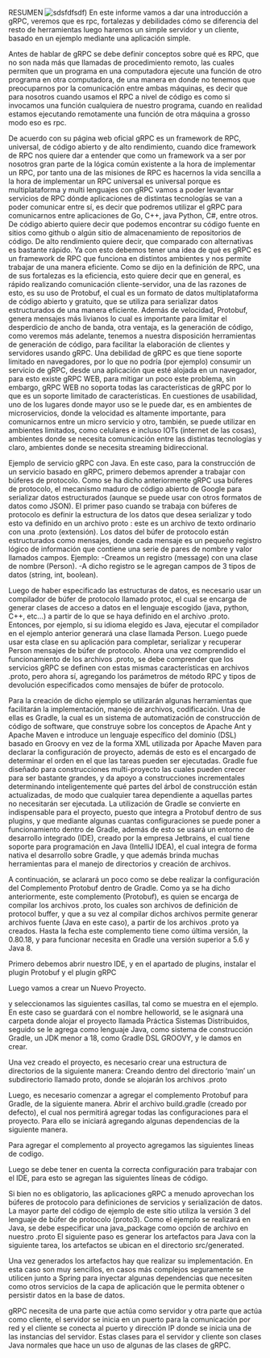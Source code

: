RESUMEN
![sdsfdfsdf](https://raw.githubusercontent.com/BrianRosero/helloworld-gRPC/recursos/images(2).jfif))
En este informe vamos a dar una introducción a gRPC, veremos que es rpc, fortalezas y debilidades cómo se diferencia del resto de herramientas luego haremos un simple servidor y un cliente, basado en un ejemplo mediante una aplicación simple.
 
Antes de hablar de gRPC se debe definir conceptos sobre qué es RPC, que no son nada más que llamadas de procedimiento remoto, las cuales permiten que un programa en una computadora ejecute una función de otro programa en otra computadora, de una manera en donde no tenemos que preocuparnos por la comunicación entre ambas máquinas, es decir que para nosotros cuando usamos el RPC a nivel de código es como si invocamos una función cualquiera de nuestro programa, cuando en realidad estamos ejecutando remotamente una función de otra máquina a grosso modo eso es rpc.
 

 
De acuerdo con su página web oficial gRPC es un framework de RPC, universal, de código abierto y de alto rendimiento, cuando dice framework de RPC nos quiere dar a entender que como un framework va a ser por nosotros gran parte de la lógica común existente a la hora de implementar un RPC, por tanto una de las misiones de RPC es hacernos la vida sencilla a la hora de implementar un RPC universal es
universal porque es multiplataforma y multi lenguajes con gRPC vamos a poder levantar servicios de RPC dónde aplicaciones de distintas tecnologías se van a poder comunicar entre sí, es decir que podremos utilizar el gRPC para comunicarnos entre aplicaciones de Go, C++, java Python, C#, entre otros. De código abierto quiere decir que podemos encontrar su código fuente en sitios como github o algún sitio de almacenamiento de repositorios de código. De alto rendimiento quiere decir, que comparado con alternativas es bastante rápido. Ya con esto debemos tener una idea de qué es gRPC es un framework de RPC que funciona en distintos ambientes y nos permite trabajar de una manera eficiente. 
Como se dijo en la definición de RPC, una de sus fortalezas es la eficiencia, esto quiere decir que en general, es rápido realizando comunicación cliente-servidor, una de las razones de esto, es su uso de Protobuf, el cual es un formato de datos multiplataforma de código abierto y gratuito, que se utiliza para serializar datos estructurados de una manera eficiente. 	Además de velocidad, Protobuf, genera mensajes más livianos lo cual es importante para limitar el desperdicio de ancho de banda, otra ventaja, es la generación de código, como veremos más adelante, tenemos a nuestra disposición herramientas de generación de código, para facilitar la elaboración de clientes y servidores usando gRPC.
Una debilidad de gRPC es que tiene soporte limitado en navegadores, por lo que no podría (por ejemplo) consumir un servicio de gRPC, desde una aplicación que esté alojada en un navegador, para esto existe gRPC WEB, para mitigar un poco este problema, sin embargo, gRPC WEB no soporta todas las características de gRPC por lo que es un soporte limitado de características. 
En cuestiones de usabilidad, uno de los lugares donde mayor uso se le puede dar, es en ambientes de microservicios, donde la velocidad es altamente importante, para comunicarnos entre un micro servicio y otro, también, se puede utilizar en ambientes limitados, como celulares e incluso IOTs (internet de las cosas), ambientes donde se necesita comunicación entre las distintas tecnologías y claro, ambientes donde se necesita streaming bidireccional.

Ejemplo de servicio gRPC con Java.
En este caso, para la construcción de un servicio basado en gRPC, primero debemos aprender a trabajar con búferes de protocolo. Como se ha dicho anteriormente gRPC usa búferes de protocolo, el mecanismo maduro de código abierto de Google para serializar datos estructurados (aunque se puede usar con otros formatos de datos como JSON).
El primer paso cuando se trabaja con búferes de protocolo es definir la estructura de los datos que desea serializar y todo esto va definido en un archivo proto : este es un archivo de texto ordinario con una .proto (extensión). Los datos del búfer de protocolo están estructurados como mensajes, donde cada mensaje es un pequeño registro lógico de información que contiene una serie de pares de nombre y valor llamados campos.
Ejemplo:
-Creamos un registro (message) con una clase de nombre (Person).
-A dicho registro se le agregan campos de 3 tipos de datos (string, int, boolean).


Luego de haber especificado las estructuras de datos, es necesario usar un compilador de búfer de protocolo llamado protoc, el cual se encarga de generar clases de acceso a datos en el lenguaje escogido (java, python, C++, etc...) a partir de lo que se haya definido en el archivo .proto. Entonces, por ejemplo, si su idioma elegido es Java, ejecutar el compilador en el ejemplo anterior generará una clase llamada Person. Luego puede usar esta clase en su aplicación para completar, serializar y recuperar Person mensajes de búfer de protocolo.
Ahora una vez comprendido el funcionamiento de los archivos .proto, se debe comprender que los servicios gRPC se definen con estas mismas características en archivos .proto, pero ahora sí, agregando los parámetros de método RPC y tipos de devolución especificados como mensajes de búfer de protocolo.

Para la creación de dicho ejemplo se utilizarán algunas herramientas que facilitarán la implementación, manejo de archivos, codificación. Una de ellas es Gradle, la cual es un sistema de automatización de construcción de código de software, que construye sobre los conceptos de Apache Ant y Apache Maven e introduce un lenguaje específico del dominio (DSL) basado en Groovy en vez de la forma XML utilizada por Apache Maven para declarar la configuración de proyecto, además de esto es el encargado de determinar el orden en el que las tareas pueden ser ejecutadas. Gradle fue diseñado para construcciones multi-proyecto las cuales pueden crecer para ser bastante grandes, y da apoyo a construcciones incrementales determinando inteligentemente qué partes del árbol de construcción están actualizadas, de modo que cualquier tarea dependiente a aquellas partes no necesitarán ser ejecutada. La utilización de Gradle se convierte en indispensable para el proyecto, puesto que integra a Protobuf dentro de sus plugins, y que mediante algunas cuantas configuraciones se puede poner a funcionamiento dentro de Gradle, además de esto se usará un entorno de desarrollo integrado (IDE), creado por la empresa Jetbrains, el cual tiene soporte para programación en Java (IntelliJ IDEA), el cual integra de forma nativa el desarrollo sobre Gradle, y que además brinda muchas herramientas para el manejo de directorios y creación de archivos.


A continuación, se aclarará un poco como se debe realizar la configuración del Complemento Protobuf dentro de Gradle.
Como ya se ha dicho anteriormente, este complemento (Protobuf), es quien se encarga de compilar los archivos .proto, los cuales son archivos de definición de protocol buffer, y que a su vez al compilar dichos archivos permite generar archivos fuente (Java en este caso), a partir de los archivos .proto ya creados. Hasta la fecha este complemento tiene como última versión, la 0.80.18, y para funcionar necesita en Gradle una versión superior a 5.6 y Java 8.

Primero debemos abrir nuestro IDE, y en el apartado de plugins, instalar el plugin Protobuf y el plugin gRPC


Luego vamos a crear un Nuevo Proyecto.


y seleccionamos las siguientes casillas, tal como se muestra en el ejemplo.
En este caso se guardará con el nombre helloworld, se le asignará una carpeta donde alojar el proyecto llamada Práctica Sistemas Distribuidos, seguido se le agrega como lenguaje Java, como sistema de construcción Gradle, un JDK menor a 18, como Gradle DSL GROOVY, y le damos en crear.






Una vez creado el proyecto, es necesario crear una estructura de directorios de la siguiente manera:
Creando dentro del directorio ‘main’ un subdirectorio llamado proto, donde se alojarán los archivos .proto
 
Luego, es necesario comenzar a agregar el complemento Protobuf para Gradle, de la siguiente manera.
Abrir el archivo build.gradle (creado por defecto), el cual nos permitirá agregar todas las configuraciones para el proyecto. Para ello se iniciará agregando algunas dependencias de la siguiente manera.


Para agregar el complemento al proyecto agregamos las siguientes lineas de codigo.


Luego se debe tener en cuenta la correcta configuración para trabajar con el IDE, para esto se agregan las siguientes líneas de código. 







Si bien no es obligatorio, las aplicaciones gRPC a menudo aprovechan los búferes de protocolo para definiciones de servicios y serialización de datos. La mayor parte del código de ejemplo de este sitio utiliza la versión 3 del lenguaje de búfer de protocolo (proto3). Como el ejemplo se realizará en Java, se debe especificar una java_package como opción de archivo en nuestro .proto
El siguiente paso es generar los artefactos para Java con la siguiente tarea, los artefactos se ubican en el directorio src/generated.




Una vez generados los artefactos hay que realizar su implementación. En esta caso son muy sencillos, en casos más complejos seguramente se utilicen junto a Spring para inyectar algunas dependencias que necesiten como otros servicios de la capa de aplicación que le permita obtener o persistir datos en la base de datos.


gRPC necesita de una parte que actúa como servidor y otra parte que actúa como cliente, el servidor se inicia en un puerto para la comunicación por red y el cliente se conecta al puerto y dirección IP donde se inicia una de las instancias del servidor. Estas clases para el servidor y cliente son clases Java normales que hace un uso de algunas de las clases de gRPC.

